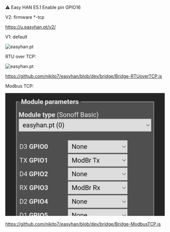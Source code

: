 ⚠️ Easy HAN E5.1 Enable pin GPIO16


V2: firmware *-tcp

https://u.easyhan.pt/v2/

V1: default

![easyhan.pt](./bridge-00.jpg)



RTU over TCP:

![easyhan.pt](./bridge-01-rtutcp.jpg)

https://github.com/nikito7/easyhan/blob/dev/bridge/Bridge-RTUoverTCP.js

Modbus TCP:

![easyhan.pt](./bridge-02-tcp.jpg)

https://github.com/nikito7/easyhan/blob/dev/bridge/Bridge-ModbusTCP.js
